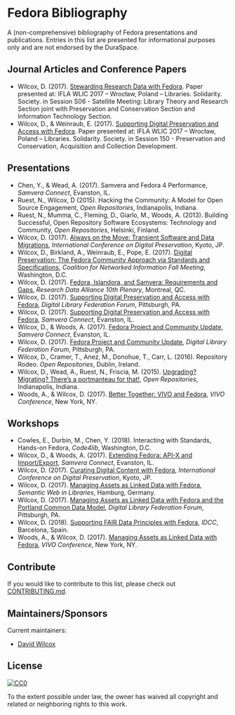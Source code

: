 # Fedora Bibliography

A (non-comprehensive) bibliography of Fedora presentations and publications. Entries in this list are presented for informational purposes only and are not endorsed by the DuraSpace. 

## Journal Articles and Conference Papers

* Wilcox, D. (2017). [Stewarding Research Data with Fedora](http://library.ifla.org/id/eprint/1796). Paper presented at: IFLA WLIC 2017 – Wrocław, Poland – Libraries. Solidarity. Society. in Session S06 - Satellite Meeting: Library Theory and Research Section joint with Preservation and Conservation Section and Information Technology Section.
* Wilcox, D., & Weinraub, E. (2017). [Supporting Digital Preservation and Access with Fedora](http://library.ifla.org/id/eprint/1758). Paper presented at: IFLA WLIC 2017 – Wrocław, Poland – Libraries. Solidarity. Society. in Session 150 - Preservation and Conservation, Acquisition and Collection Development.

## Presentations

* Chen, Y., & Wead, A. (2017). Samvera and Fedora 4 Performance, *Samvera Connect*, Evanston, IL.
* Ruest, N., Wilcox, D (2015). Hacking the Community: A Model for Open Source Engagement, *Open Repositories*, Indianapolis, Indiana.
* Ruest, N., Mumma, C., Fleming, D., Giarlo, M., Woods, A. (2013). Building Successful, Open Repository Software Ecosystems: Technology and Community, *Open Repositories*, Helsinki, Finland.
* Wilcox, D. (2017). [Always on the Move: Transient Software and Data Migrations](https://drive.google.com/open?id=17wwaGAMc8SVq2aZ4zcf20E1WEPlc5Dj6KrDtK2hDKdY), *International Conference on Digital Preservation*, Kyoto, JP.
* Wilcox, D., Birkland, A., Weinraub, E., Pope, E. (2017). [Digital Preservation: The Fedora Community Approach via Standards and Specifications](https://www.cni.org/topics/digital-preservation/digital-preservation-the-fedora-community-approach-via-standards-and-specifications), *Coalition for Networked Information Fall Meeting*, Washington, D.C.
* Wilcox, D. (2017). [Fedora, Islandora, and Samvera: Requirements and Gaps](https://drive.google.com/open?id=1L4dNVHvOyKBZELnS5b3NaJLha0ebXOuqWa_F4KTUiyU), *Research Data Alliance 10th Plenary*, Montreal, QC.
* Wilcox, D. (2017). [Supporting Digital Preservation and Access with Fedora](https://drive.google.com/open?id=164ZQmBThbWa5VtKH2guLWu0TkDDJDb32p0xZk0Zf7tg), *Digital Library Federation Forum*, Pittsburgh, PA.
* Wilcox, D. (2017). [Supporting Digital Preservation and Access with Fedora](https://drive.google.com/open?id=1Nfz4st8lrOBmeVcNKApIzAsCI5fuo1yiE8KKnBMDYVo), *Samvera Connect*, Evanston, IL.
* Wilcox, D., & Woods, A. (2017). [Fedora Project and Community Update](https://drive.google.com/open?id=1dvncHK2qiQJby7le82Y8IXIpDLpCxkZ39eYGtjdnASg), *Samvera Connect*, Evanston, IL.
* Wilcox, D. (2017). [Fedora Project and Community Update](https://drive.google.com/open?id=1OqybEWGNU1WOE_njknmBmvWl1ZPiZCbXRqwKG43ENl8), *Digital Library Federation Forum*, Pittsburgh, PA.
* Wilcox, D., Cramer, T., Anez, M., Donohue, T., Carr, L. (2016). Repository Rodeo. *Open Repositories*, Dublin, Ireland.
* Wilcox, D., Wead, A., Ruest, N., Friscia, M. (2015). [Upgrading? Migrating? There’s a portmanteau for that!](http://hdl.handle.net/10315/29516), *Open Repositories*, Indianapolis, Indiana.
* Woods, A., & Wilcox, D. (2017). [Better Together: VIVO and Fedora](https://drive.google.com/open?id=1Stp5aR9AhorWTUMZhh8yy9SGRrrL11AhOgRPZvEnnoU), *VIVO Conference*, New York, NY.

## Workshops

* Cowles, E., Durbin, M., Chen, Y. (2018). Interacting with Standards, Hands-on Fedora, *Code4lib*, Washington, D.C.
* Wilcox, D., & Woods, A. (2017). [Extending Fedora: API-X and Import/Export](https://wiki.duraspace.org/display/FF/2017-11-06+Samvera+Connect+-+Using+and+Extending+Fedora+Workshop), *Samvera Connect*, Evanston, IL.
* Wilcox, D. (2017). [Curating Digital Content with Fedora](https://wiki.duraspace.org/display/FF/2017-09-29+iPRES+Curating+Digital+Content+with+Fedora+Tutorial), *International Conference on Digital Preservation*, Kyoto, JP.
* Wilcox, D. (2017). [Managing Assets as Linked Data with Fedora](https://wiki.duraspace.org/display/FF/2017-12-04+SWIB17+-+Fedora+Workshop), *Semantic Web in Libraries*, Hamburg, Germany.
* Wilcox, D. (2017). [Managing Assets as Linked Data with Fedora and the Portland Common Data Model](https://wiki.duraspace.org/display/FF/2017-10-24+DLF+-+Fedora+Workshop), *Digital Library Federation Forum*, Pittsburgh, PA.
* Wilcox, D. (2018). [Supporting FAIR Data Principles with Fedora](https://wiki.duraspace.org/display/FF/2018-02-22+IDCC+-+Fedora+Workshop), *IDCC*, Barcelona, Spain.
* Woods, A., & Wilcox, D. (2017). [Managing Assets as Linked Data with Fedora](https://wiki.duraspace.org/display/FF/2017-08-02+VIVO+Conference+-+Managing+Assets+as+Linked+Data+with+Fedora), *VIVO Conference*, New York, NY.

## Contribute

If you would like to contribute to this list, please check out [CONTRIBUTING.md](CONTRIBUTING.md).

## Maintainers/Sponsors

Current maintainers:

* [David Wilcox](https://github.com/dwilcox)

## License

[![CC0](http://mirrors.creativecommons.org/presskit/buttons/88x31/svg/cc-zero.svg)](https://creativecommons.org/publicdomain/zero/1.0/)

To the extent possible under law, the owner has waived all copyright and related or neighboring rights to this work.
